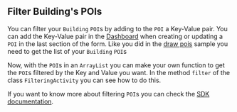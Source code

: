 ## <a name="filterpois"></a> Filter Building's POIs
You can filter your `Building` `POI`s by adding to the `POI` a Key-Value pair. You can add the Key-Value pair in the [Dashboard](https://dashboard.situm.es) when creating or updating a `POI` in the last section of the form.
Like you did in the [draw pois](https://github.com/situmtech/situm-android-getting-started/tree/master/app/src/main/java/es/situm/gettingstarted/drawpois) sample you need to get the list of your `Building` `POI`s


Now, with the `POI`s in an `ArrayList` you can make your own function to get the `POI`s filtered by the Key and Value you want.
In the method `filter` of the class `FilteringActivity` you can see how to do this.

If you want to know more about filtering `POI`s you can check the [SDK documentation](http://developers.situm.es/sdk_documentation/android/javadoc/latest/overview-summary.html).
